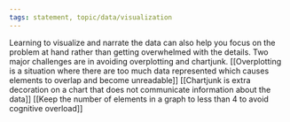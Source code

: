 ```yaml
---
tags: statement, topic/data/visualization
---
```

Learning to visualize and narrate the data can also help you focus on the problem at hand rather than getting overwhelmed with the details. Two major challenges are in avoiding overplotting and chartjunk. [[Overplotting is a situation where there are too much data represented which causes elements to overlap and become unreadable]] [[Chartjunk is extra decoration on a chart that does not communicate information about the data]] [[Keep the number of elements in a graph to less than 4 to avoid cognitive overload]]